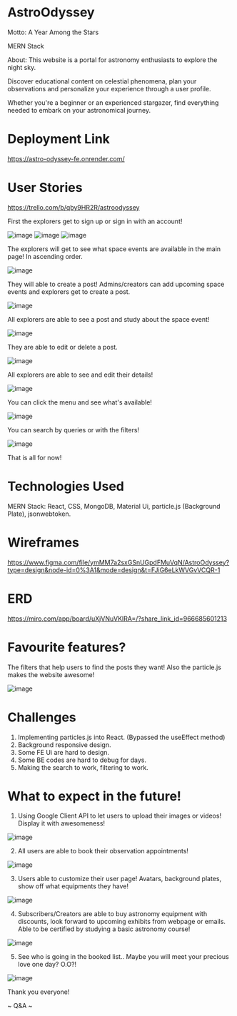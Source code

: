 # AstroOdyssey
Motto: A Year Among the Stars

MERN Stack

About: 
This website is a portal for astronomy enthusiasts to explore the night sky.

Discover educational content on celestial phenomena, plan your observations and personalize your experience through a user profile.

Whether you're a beginner or an experienced stargazer, find everything needed to embark on your astronomical journey.

# Deployment Link
https://astro-odyssey-fe.onrender.com/

# User Stories
https://trello.com/b/qby9HR2R/astroodyssey

First the explorers get to sign up or sign in with an account!

![image](https://github.com/vinniejipsk/astro-odyssey-fe/assets/141219700/220497cc-a431-4372-b561-3528581e77fa)
![image](https://github.com/vinniejipsk/astro-odyssey-fe/assets/141219700/c9d10df5-c35d-4f23-94ec-d1b75507cf5c)
![image](https://github.com/vinniejipsk/astro-odyssey-fe/assets/141219700/9e0117f2-0940-4dbc-88ca-677f0bee03d6)

The explorers will get to see what space events are available in the main page! In ascending order.

![image](https://github.com/vinniejipsk/astro-odyssey-fe/assets/141219700/3d3f3fb6-017e-4a98-a0a7-123e911f6f45)

They will able to create a post! Admins/creators can add upcoming space events and explorers get to create a post.

![image](https://github.com/vinniejipsk/astro-odyssey-fe/assets/141219700/e04cd15b-5d5c-491f-a444-4f91f6930439)

All explorers are able to see a post and study about the space event!

![image](https://github.com/vinniejipsk/astro-odyssey-fe/assets/141219700/f3af50f4-4cfe-479c-8a95-5e78c4c88558)

They are able to edit or delete a post.

![image](https://github.com/vinniejipsk/astro-odyssey-fe/assets/141219700/50179f14-be29-419b-b366-831d564b8335)

All explorers are able to see and edit their details!

![image](https://github.com/vinniejipsk/astro-odyssey-fe/assets/141219700/d6bee295-465b-445f-a04b-36ee95df9cf9)

You can click the menu and see what's available!

![image](https://github.com/vinniejipsk/astro-odyssey-fe/assets/141219700/b1d8b722-48d3-433e-ab04-cb2bedef17e4)

You can search by queries or with the filters!

![image](https://github.com/vinniejipsk/astro-odyssey-fe/assets/141219700/a8a00a2e-7358-456f-b636-e8e1efad83b4)

That is all for now!

# Technologies Used 
MERN Stack: React, CSS, MongoDB, Material Ui, particle.js (Background Plate), jsonwebtoken.

# Wireframes
https://www.figma.com/file/ymMM7a2sxGSnUGpdFMuVqN/AstroOdyssey?type=design&node-id=0%3A1&mode=design&t=FJiG6eLkWVGvVCQR-1

# ERD
https://miro.com/app/board/uXjVNuVKlRA=/?share_link_id=966685601213

# Favourite features?

The filters that help users to find the posts they want! Also the particle.js makes the website awesome!

![image](https://github.com/vinniejipsk/astro-odyssey-fe/assets/141219700/958c100f-bc41-41d9-a585-c645b56c9d19)

# Challenges

1. Implementing particles.js into React. (Bypassed the useEffect method)
2. Background responsive design.
3. Some FE Ui are hard to design.
4. Some BE codes are hard to debug for days.
5. Making the search to work, filtering to work.

# What to expect in the future!

1. Using Google Client API to let users to upload their images or videos! Display it with awesomeness!
   
![image](https://github.com/vinniejipsk/astro-odyssey-fe/assets/141219700/74b1f3f3-09b2-4f35-8d28-d59df63c999d)

2.  All users are able to book their observation appointments!
   
![image](https://github.com/vinniejipsk/astro-odyssey-fe/assets/141219700/5d6c839b-39fb-4c15-9927-7de773a66c82)

3. Users able to customize their user page! Avatars, background plates, show off what equipments they have!
   
![image](https://github.com/vinniejipsk/astro-odyssey-fe/assets/141219700/45de4690-4672-4e56-aaed-db1656fd228d)

4. Subscribers/Creators are able to buy astronomy equipment with discounts, look forward to upcoming exhibits from webpage or emails. Able to be certified by studying a basic astronomy course!
   
![image](https://github.com/vinniejipsk/astro-odyssey-fe/assets/141219700/cd1a9e47-949f-43ee-b6c3-ef2c01f125bf)

5. See who is going in the booked list.. Maybe you will meet your precious love one day? O.O?!
   
![image](https://github.com/vinniejipsk/astro-odyssey-fe/assets/141219700/febb7b72-1d87-4a4b-9552-6ff0de3a092e)

Thank you everyone!

~ Q&A ~
